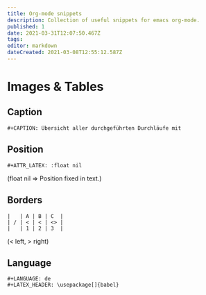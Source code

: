 ```yaml
---
title: Org-mode snippets
description: Collection of useful snippets for emacs org-mode.
published: 1
date: 2021-03-31T12:07:50.467Z
tags: 
editor: markdown
dateCreated: 2021-03-08T12:55:12.587Z
---
```


# Images & Tables
## Caption
```
#+CAPTION: Übersicht aller durchgeführten Durchläufe mit 
```
## Position
```
#+ATTR_LATEX: :float nil
```
(float nil => Position fixed in text.)
## Borders
```
|   | A | B | C  |
| / | < | < | <> |
|   | 1 | 2 | 3  |
```
(< left, > right)

## Language
```
#+LANGUAGE: de
#+LATEX_HEADER: \usepackage[]{babel}
```